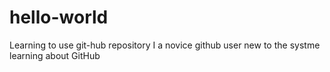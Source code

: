 # hello-world
Learning to use git-hub repository
I a novice github user new to the systme learning about GitHub

